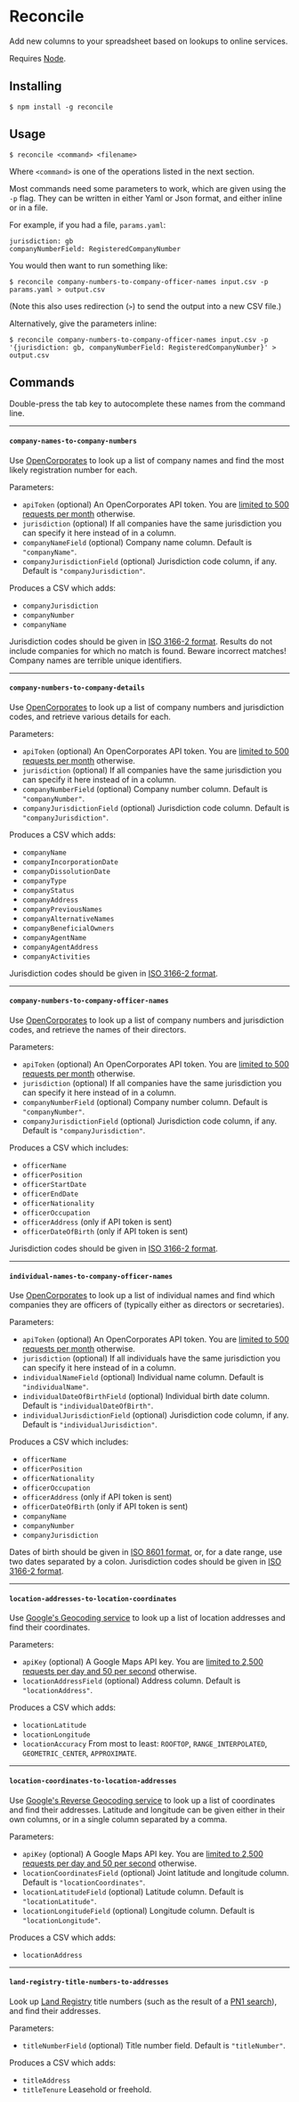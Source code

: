 Reconcile
=========

Add new columns to your spreadsheet based on lookups to online services.

Requires [Node](https://nodejs.org/).


Installing
----------

    $ npm install -g reconcile


Usage
-----

    $ reconcile <command> <filename>

Where `<command>` is one of the operations listed in the next section.

Most commands need some parameters to work, which are given using the `-p` flag. They can be written in either Yaml or Json format, and either inline or in a file.

For example, if you had a file, `params.yaml`:

    jurisdiction: gb
    companyNumberField: RegisteredCompanyNumber

You would then want to run something like:

    $ reconcile company-numbers-to-company-officer-names input.csv -p params.yaml > output.csv

(Note this also uses redirection (`>`) to send the output into a new CSV file.)

Alternatively, give the parameters inline:

    $ reconcile company-numbers-to-company-officer-names input.csv -p '{jurisdiction: gb, companyNumberField: RegisteredCompanyNumber}' > output.csv


Commands
--------

Double-press the tab key to autocomplete these names from the command line.

<hr>

#### `company-names-to-company-numbers`

Use [OpenCorporates](https://opencorporates.com/) to look up a list of company names and find the most likely registration number for each.

Parameters:
* `apiToken` (optional) An OpenCorporates API token. You are [limited to 500 requests per month](https://api.opencorporates.com/documentation/API-Reference#usage_limits) otherwise.
* `jurisdiction` (optional) If all companies have the same jurisdiction you can specify it here instead of in a column.
* `companyNameField` (optional) Company name column. Default is `"companyName"`.
* `companyJurisdictionField` (optional) Jurisdiction code column, if any. Default is `"companyJurisdiction"`.

Produces a CSV which adds:
* `companyJurisdiction`
* `companyNumber`
* `companyName`

Jurisdiction codes should be given in [ISO 3166-2 format](https://en.wikipedia.org/wiki/ISO_3166-2#Current_codes). Results do not include companies for which no match is found. Beware incorrect matches! Company names are terrible unique identifiers.

<hr>

#### `company-numbers-to-company-details`

Use [OpenCorporates](https://opencorporates.com/) to look up a list of company numbers and jurisdiction codes, and retrieve various details for each.

Parameters:
* `apiToken` (optional) An OpenCorporates API token. You are [limited to 500 requests per month](https://api.opencorporates.com/documentation/API-Reference#usage_limits) otherwise.
* `jurisdiction` (optional) If all companies have the same jurisdiction you can specify it here instead of in a column.
* `companyNumberField` (optional) Company number column. Default is `"companyNumber"`.
* `companyJurisdictionField` (optional) Jurisdiction code column. Default is `"companyJurisdiction"`.

Produces a CSV which adds:
* `companyName`
* `companyIncorporationDate`
* `companyDissolutionDate`
* `companyType`
* `companyStatus`
* `companyAddress`
* `companyPreviousNames`
* `companyAlternativeNames`
* `companyBeneficialOwners`
* `companyAgentName`
* `companyAgentAddress`
* `companyActivities`

Jurisdiction codes should be given in [ISO 3166-2 format](https://en.wikipedia.org/wiki/ISO_3166-2#Current_codes).

<hr>

#### `company-numbers-to-company-officer-names`

Use [OpenCorporates](https://opencorporates.com/) to look up a list of company numbers and jurisdiction codes, and retrieve the names of their directors.

Parameters:
* `apiToken` (optional) An OpenCorporates API token. You are [limited to 500 requests per month](https://api.opencorporates.com/documentation/API-Reference#usage_limits) otherwise.
* `jurisdiction` (optional) If all companies have the same jurisdiction you can specify it here instead of in a column.
* `companyNumberField` (optional) Company number column. Default is `"companyNumber"`.
* `companyJurisdictionField` (optional) Jurisdiction code column, if any. Default is `"companyJurisdiction"`.

Produces a CSV which includes:
* `officerName`
* `officerPosition`
* `officerStartDate`
* `officerEndDate`
* `officerNationality`
* `officerOccupation`
* `officerAddress` (only if API token is sent)
* `officerDateOfBirth` (only if API token is sent)

Jurisdiction codes should be given in [ISO 3166-2 format](https://en.wikipedia.org/wiki/ISO_3166-2#Current_codes).

<hr>

#### `individual-names-to-company-officer-names`

Use [OpenCorporates](https://opencorporates.com/) to look up a list of individual names and find which companies they are officers of (typically either as directors or secretaries).

Parameters:
* `apiToken` (optional) An OpenCorporates API token. You are [limited to 500 requests per month](https://api.opencorporates.com/documentation/API-Reference#usage_limits) otherwise.
* `jurisdiction` (optional) If all individuals have the same jurisdiction you can specify it here instead of in a column.
* `individualNameField` (optional) Individual name column. Default is `"individualName"`.
* `individualDateOfBirthField` (optional) Individual birth date column. Default is `"individualDateOfBirth"`.
* `individualJurisdictionField` (optional) Jurisdiction code column, if any. Default is `"individualJurisdiction"`.

Produces a CSV which includes:
* `officerName`
* `officerPosition`
* `officerNationality`
* `officerOccupation`
* `officerAddress` (only if API token is sent)
* `officerDateOfBirth` (only if API token is sent)
* `companyName`
* `companyNumber`
* `companyJurisdiction`

Dates of birth should be given in [ISO 8601 format](https://en.wikipedia.org/wiki/ISO_8601), or, for a date range, use two dates separated by a colon. Jurisdiction codes should be given in [ISO 3166-2 format](https://en.wikipedia.org/wiki/ISO_3166-2#Current_codes).

<hr>

#### `location-addresses-to-location-coordinates`

Use [Google's Geocoding service](https://developers.google.com/maps/documentation/geocoding/intro) to look up a list of location addresses and find their coordinates.

Parameters:
* `apiKey` (optional) A Google Maps API key. You are [limited to 2,500 requests per day and 50 per second](https://developers.google.com/maps/documentation/geocoding/usage-limits) otherwise.
* `locationAddressField` (optional) Address column. Default is `"locationAddress"`.

Produces a CSV which adds:
* `locationLatitude`
* `locationLongitude`
* `locationAccuracy` From most to least: `ROOFTOP`, `RANGE_INTERPOLATED`, `GEOMETRIC_CENTER`, `APPROXIMATE`.

<hr>

#### `location-coordinates-to-location-addresses`

Use [Google's Reverse Geocoding service](https://developers.google.com/maps/documentation/geocoding/intro#ReverseGeocoding) to look up a list of coordinates and find their addresses. Latitude and longitude can be given either in their own columns, or in a single column separated by a comma.

Parameters:
* `apiKey` (optional) A Google Maps API key. You are [limited to 2,500 requests per day and 50 per second](https://developers.google.com/maps/documentation/geocoding/usage-limits) otherwise.
* `locationCoordinatesField` (optional) Joint latitude and longitude column. Default is `"locationCoordinates"`.
* `locationLatitudeField` (optional) Latitude column. Default is `"locationLatitude"`.
* `locationLongitudeField` (optional) Longitude column. Default is `"locationLongitude"`.

Produces a CSV which adds:
* `locationAddress`

<hr>

#### `land-registry-title-numbers-to-addresses`

Look up [Land Registry](https://www.gov.uk/government/organisations/land-registry) title numbers (such as the result of a [PN1 search](https://www.gov.uk/government/publications/proprieters-names-search-of-the-index-pn1)), and find their addresses.

Parameters:
* `titleNumberField` (optional) Title number field. Default is `"titleNumber"`.

Produces a CSV which adds:
* `titleAddress`
* `titleTenure` Leasehold or freehold.
